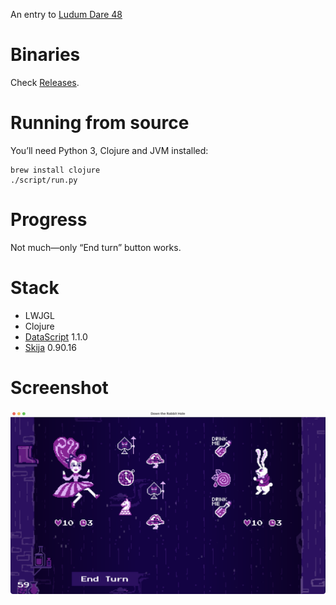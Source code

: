 An entry to [Ludum Dare 48](https://ldjam.com/events/ludum-dare/48)

# Binaries

Check [Releases](https://github.com/tonsky/down-the-rabbit-hole/releases/).

# Running from source

You’ll need Python 3, Clojure and JVM installed:

```
brew install clojure
./script/run.py
```

# Progress

Not much—only “End turn” button works.

# Stack

- LWJGL
- Clojure
- [DataScript](https://github.com/tonsky/datascript) 1.1.0
- [Skija](https://github.com/jetbrains/skija) 0.90.16

# Screenshot

![screenshot](screenshot.png)